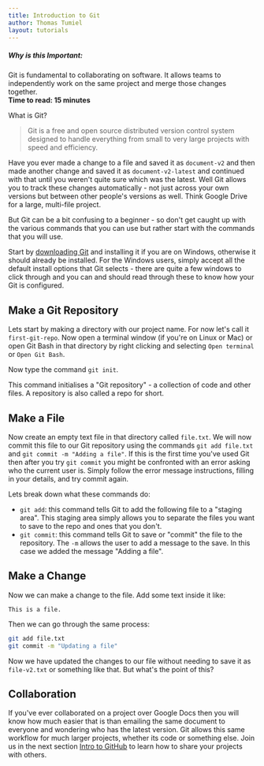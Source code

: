 ```yaml
---
title: Introduction to Git
author: Thomas Tumiel
layout: tutorials
---
```


<div class="alert alert-block alert-info">
<h5>Why is this Important:</h5>
Git is fundamental to collaborating on software. It allows teams to independently work
on the same project and merge those changes together.
<br />
<strong>Time to read: 15 minutes</strong>
</div>

What is Git?

> Git is a free and open source distributed version control system designed to handle everything from small to very large projects with speed and efficiency.

Have you ever made a change to a file and saved it as `document-v2` and then made another change and saved it as `document-v2-latest` and continued with that until you weren't quite sure which was the latest. Well Git allows you to track these changes automatically - not just across your own versions but between other people's versions as well. Think Google Drive for a large, multi-file project.

But Git can be a bit confusing to a beginner - so don't get caught up with the various commands that you can use but rather start with the commands that you will use.

Start by [downloading Git](https://git-scm.com/) and installing it if you are on Windows, otherwise it should already be installed. For the Windows users, simply accept all the default install options that Git selects - there are quite a few windows to click through and you can and should read through these to know how your Git is configured.

## Make a Git Repository

Lets start by making a directory with our project name. For now let's call it `first-git-repo`. Now open a terminal window (if you're on Linux or Mac) or open Git Bash in that directory by right clicking and selecting `Open terminal` or `Open Git Bash`.

Now type the command `git init`.

This command initialises a "Git repository" - a collection of code and other files. A repository is also called a repo for short.

## Make a File

Now create an empty text file in that directory called `file.txt`. We will now commit this file to our Git repository using the commands `git add file.txt` and `git commit -m "Adding a file"`. If this is the first time you've used Git then after you try `git commit` you might be confronted with an error asking who the current user is. Simply follow the error message instructions, filling in your details, and try commit again.

Lets break down what these commands do:

- `git add`: this command tells Git to add the following file to a "staging area". This staging area simply allows you to separate the files you want to save to the repo and ones that you don't.
- `git commit`: this command tells Git to save or "commit" the file to the repository. The `-m` allows the user to add a message to the save. In this case we added the message "Adding a file".

## Make a Change

Now we can make a change to the file. Add some text inside it like:

```
This is a file.
```

Then we can go through the same process:

```bash
git add file.txt
git commit -m "Updating a file"
```

Now we have updated the changes to our file without needing to save it as `file-v2.txt` or something like that. But what's the point of this?

## Collaboration

If you've ever collaborated on a project over Google Docs then you will know how much easier that is than emailing the same document to everyone and wondering who has the latest version. Git allows this same workflow for much larger projects, whether its code or something else. Join us in the next section [Intro to GitHub](/tutorials/intro-to-github) to learn how to share your projects with others.
